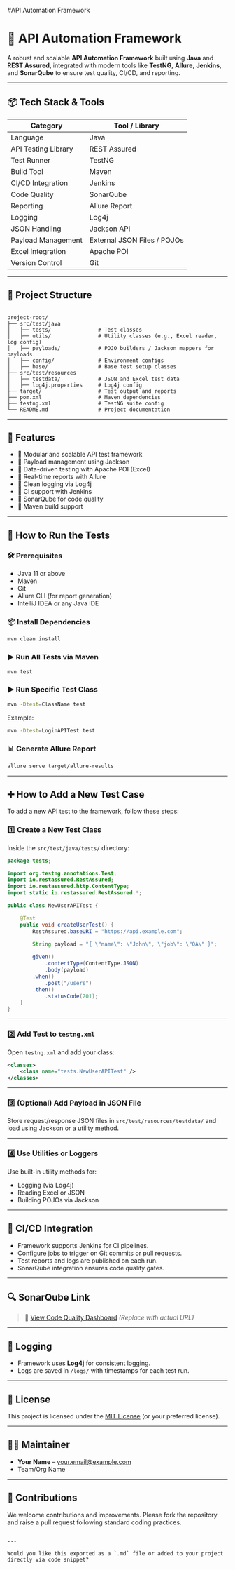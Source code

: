 #API Automation Framework

# 🚀 API Automation Framework

A robust and scalable **API Automation Framework** built using **Java** and **REST Assured**, integrated with modern tools like **TestNG**, **Allure**, **Jenkins**, and **SonarQube** to ensure test quality, CI/CD, and reporting.

---

## 📦 Tech Stack & Tools

| Category               | Tool / Library                     |
|------------------------|------------------------------------|
| Language               | Java                               |
| API Testing Library    | REST Assured                       |
| Test Runner            | TestNG                             |
| Build Tool             | Maven                              |
| CI/CD Integration      | Jenkins                            |
| Code Quality           | SonarQube                          |
| Reporting              | Allure Report                      |
| Logging                | Log4j                              |
| JSON Handling          | Jackson API                        |
| Payload Management     | External JSON Files / POJOs        |
| Excel Integration      | Apache POI                         |
| Version Control        | Git                                |

---

## 📁 Project Structure

```

project-root/
├── src/test/java
│   ├── tests/               # Test classes
│   ├── utils/               # Utility classes (e.g., Excel reader, log config)
│   ├── payloads/            # POJO builders / Jackson mappers for payloads
│   ├── config/              # Environment configs
│   ├── base/                # Base test setup classes
├── src/test/resources
│   ├── testdata/            # JSON and Excel test data
│   ├── log4j.properties     # Log4j config
├── target/                  # Test output and reports
├── pom.xml                  # Maven dependencies
├── testng.xml               # TestNG suite config
└── README.md                # Project documentation

````

---

## 🧪 Features

- 🔹 Modular and scalable API test framework
- 🔹 Payload management using Jackson
- 🔹 Data-driven testing with Apache POI (Excel)
- 🔹 Real-time reports with Allure
- 🔹 Clean logging via Log4j
- 🔹 CI support with Jenkins
- 🔹 SonarQube for code quality
- 🔹 Maven build support

---

## 🚀 How to Run the Tests

### 🛠️ Prerequisites
- Java 11 or above
- Maven
- Git
- Allure CLI (for report generation)
- IntelliJ IDEA or any Java IDE

### 📦 Install Dependencies
```bash
mvn clean install
````

### ▶️ Run All Tests via Maven

```bash
mvn test
```

### ▶️ Run Specific Test Class

```bash
mvn -Dtest=ClassName test
```

Example:

```bash
mvn -Dtest=LoginAPITest test
```

### 📊 Generate Allure Report

```bash
allure serve target/allure-results
```

---

## ➕ How to Add a New Test Case

To add a new API test to the framework, follow these steps:

### 1️⃣ Create a New Test Class

Inside the `src/test/java/tests/` directory:

```java
package tests;

import org.testng.annotations.Test;
import io.restassured.RestAssured;
import io.restassured.http.ContentType;
import static io.restassured.RestAssured.*;

public class NewUserAPITest {

    @Test
    public void createUserTest() {
        RestAssured.baseURI = "https://api.example.com";
        
        String payload = "{ \"name\": \"John\", \"job\": \"QA\" }";

        given()
            .contentType(ContentType.JSON)
            .body(payload)
        .when()
            .post("/users")
        .then()
            .statusCode(201);
    }
}
```

---

### 2️⃣ Add Test to `testng.xml`

Open `testng.xml` and add your class:

```xml
<classes>
    <class name="tests.NewUserAPITest" />
</classes>
```

---

### 3️⃣ (Optional) Add Payload in JSON File

Store request/response JSON files in `src/test/resources/testdata/` and load using Jackson or a utility method.

---

### 4️⃣ Use Utilities or Loggers

Use built-in utility methods for:

* Logging (via Log4j)
* Reading Excel or JSON
* Building POJOs via Jackson

---

## 🔁 CI/CD Integration

* Framework supports Jenkins for CI pipelines.
* Configure jobs to trigger on Git commits or pull requests.
* Test reports and logs are published on each run.
* SonarQube integration ensures code quality gates.

---

## 🔍 SonarQube Link

> 📡 [View Code Quality Dashboard](http://your-sonarqube-instance.com/dashboard?id=your-project-id)
> *(Replace with actual URL)*

---

## 📄 Logging

* Framework uses **Log4j** for consistent logging.
* Logs are saved in `/logs/` with timestamps for each test run.

---

## 📝 License

This project is licensed under the [MIT License](LICENSE) (or your preferred license).

---

## 👨‍💻 Maintainer

* **Your Name** – [your.email@example.com](mailto:your.email@example.com)
* Team/Org Name

---

## 🙌 Contributions

We welcome contributions and improvements. Please fork the repository and raise a pull request following standard coding practices.

```

---

Would you like this exported as a `.md` file or added to your project directly via code snippet?
```

